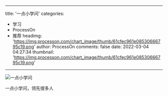 
---
title: '一点小学问'
categories: 
 - 学习
 - ProcessOn
 - 推荐
headimg: 'https://img.processon.com/chart_image/thumb/61cfec961e08530666795c19.png'
author: ProcessOn
comments: false
date: 2022-03-04 04:27:34
thumbnail: 'https://img.processon.com/chart_image/thumb/61cfec961e08530666795c19.png'
---

<div>   
<img class="thumb" alt="一点小学问" src="https://img.processon.com/chart_image/thumb/61cfec961e08530666795c19.png" referrerpolicy="no-referrer">
<p>一点小学问，领先很多人</p>  
</div>
            